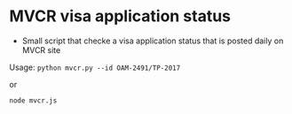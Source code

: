 # MVCR visa application status
* Small script that checke a visa application status that is posted daily on MVCR site

Usage: 
 `python mvcr.py --id OAM-2491/TP-2017`
 
 or
  
 `node mvcr.js`
